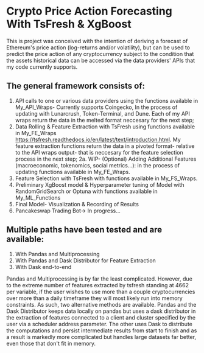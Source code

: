 # Crypto Price Action Forecasting With TsFresh & XgBoost
This is project was conceived with the intention of deriving a forecast of Ethereum's price action (log-returns and/or volatility), but can be used to predict the price action of any cryptocurrency subject to the condition that the assets historical data can be accessed via the data providers' APIs that my code currently supports.  

## The general framework consists of:
1. API calls to one or various data providers using the functions available in My_API_Wraps- Currently supports Coingecko, In the process of updating with Lunarcrush, Token-Terminal, and Dune. Each of my API wraps return the data in the melted format neccesary for the next step;
2. Data Rolling & Feature Extraction with TsFresh using functions available in My_FE_Wraps https://tsfresh.readthedocs.io/en/latest/text/introduction.html. My feature extraction functions return the data in a pivoted format- relative to the API wraps output- that is neccesary for the feature selection process in the next step;
 2a. WIP- (Optional) Adding Additional Features (macroeconomic, tokenomics, social metrics...): in the process of updating functions available in My_FE_Wraps.
4. Feature Selection with TsFresh with functions available in My_FS_Wraps.  
5. Preliminary XgBoost model & Hyperparameter tuning of Model with RandomGridSearch or Optuna with functions available in My_ML_Functions
6. Final Model- Visualization & Recording of Results 
7. Pancakeswap Trading Bot-> In progress...

## Multiple paths have been tested and are available:
1. With Pandas and Multiprocessing
2. With Pandas and Dask Distributor for Feature Extraction
3. With Dask end-to-end
   
Pandas and Multiprocessing is by far the least complicated. However, due to the extreme number of features extracted by tsfresh standing at 4662 per variable, if the user wishes to use more than a couple cryptocurrencies over more than a daily timeframe they will most likely run into memory constraints. As such, two alternative methods are available. Pandas and the Dask Distributor keeps data locally on pandas but uses a dask distributor in the extraction of features connected to a client and cluster specified by the user via a scheduler address parameter. The other uses Dask to distribute the computations and persist intermediate results from start to finish and as a result is markedly more complicated but handles large datasets far better, even those that don't fit in memory.

